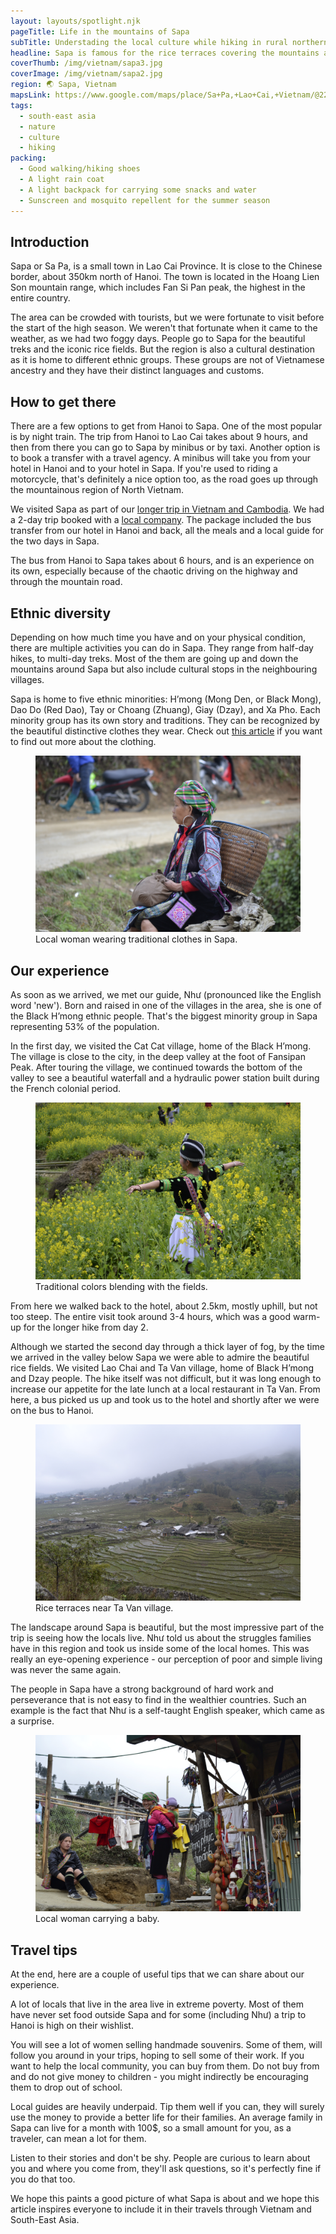 ```yaml
---
layout: layouts/spotlight.njk
pageTitle: Life in the mountains of Sapa
subTitle: Understading the local culture while hiking in rural northern Vietnam
headline: Sapa is famous for the rice terraces covering the mountains around it. But even more fascinating than the landscapes are the people inhabiting them. Find out more about them in this article.
coverThumb: /img/vietnam/sapa3.jpg
coverImage: /img/vietnam/sapa2.jpg
region: 🌏 Sapa, Vietnam
mapsLink: https://www.google.com/maps/place/Sa+Pa,+Lao+Cai,+Vietnam/@22.3476073,103.7819188,13z/data=!3m1!4b1!4m5!3m4!1s0x36cd416833ee9ad5:0xe1f42da2bbc76727!8m2!3d22.3363608!4d103.8437852
tags:
  - south-east asia
  - nature
  - culture
  - hiking
packing:
  - Good walking/hiking shoes
  - A light rain coat
  - A light backpack for carrying some snacks and water
  - Sunscreen and mosquito repellent for the summer season
---
```


## Introduction

Sapa or Sa Pa, is a small town in Lao Cai Province. It is close to the Chinese border, about 350km north of Hanoi. The town is located in the Hoang Lien Son mountain range, which includes Fan Si Pan peak, the highest in the entire country.

The area can be crowded with tourists, but we were fortunate to visit before the start of the high season. We weren't that fortunate when it came to the weather, as we had two foggy days. People go to Sapa for the beautiful treks and the iconic rice fields. But the region is also a cultural destination as it is home to different ethnic groups. These groups are not of Vietnamese ancestry and they have their distinct languages and customs.

## How to get there

There are a few options to get from Hanoi to Sapa. One of the most popular is by night train. The trip from Hanoi to Lao Cai takes about 9 hours, and then from there you can go to Sapa by minibus or by taxi. Another option is to book a transfer with a travel agency. A minibus will take you from your hotel in Hanoi and to your hotel in Sapa. If you're used to riding a motorcycle, that's definitely a nice option too, as the road goes up through the mountainous region of North Vietnam.

We visited Sapa as part of our [longer trip in Vietnam and Cambodia](/travel/south-east-asian-adventure/). We had a 2-day trip booked with a [local company](https://www.getyourguide.com/activity/hanoi-l205/2-day-sapa-bus-tour-from-hanoi-and-sapa-hotel-stay-t49881). The package included the bus transfer from our hotel in Hanoi and back, all the meals and a local guide for the two days in Sapa.

The bus from Hanoi to Sapa takes about 6 hours, and is an experience on its own, especially because of the chaotic driving on the highway and through the mountain road.

## Ethnic diversity

Depending on how much time you have and on your physical condition, there are multiple activities you can do in Sapa. They range from half-day hikes, to multi-day treks. Most of the them are going up and down the mountains around Sapa but also include cultural stops in the neighbouring villages.

Sapa is home to five ethnic minorities: H’mong (Mong Den, or Black Mong), Dao Do (Red Dao), Tay or Choang (Zhuang), Giay (Dzay), and Xa Pho. Each minority group has its own story and traditions. They can be recognized by the beautiful distinctive clothes they wear. Check out [this article](https://guide.cmego.com/traditional-clothes-of-ethnic-groups-in-sapa/) if you want to find out more about the clothing.

<figure>
  <img src="/img/vietnam/sapa3.jpg" alt="">
  <figcaption>Local woman wearing traditional clothes in Sapa.</figcaption>
</figure>

## Our experience

As soon as we arrived, we met our guide, Như (pronounced like the English word 'new'). Born and raised in one of the villages in the area, she is one of the Black H’mong ethnic people. That's the biggest minority group in Sapa representing 53% of the population.

In the first day, we visited the Cat Cat village, home of the Black H’mong. The village is close to the city, in the deep valley at the foot of Fansipan Peak. After touring the village, we continued towards the bottom of the valley to see a beautiful waterfall and a hydraulic power station built during the French colonial period.

<figure>
  <img src="/img/vietnam/sapa5.jpg" alt="">
  <figcaption>Traditional colors blending with the fields.</figcaption>
</figure>

From here we walked back to the hotel, about 2.5km, mostly uphill, but not too steep. The entire visit took around 3-4 hours, which was a good warm-up for the longer hike from day 2.

Although we started the second day through a thick layer of fog, by the time we arrived in the valley below Sapa we were able to admire the beautiful rice fields. We visited Lao Chai and Ta Van village, home of Black H’mong and Dzay people. The hike itself was not difficult, but it was long enough to increase our appetite for the late lunch at a local restaurant in Ta Van. From here, a bus picked us up and took us to the hotel and shortly after we were on the bus to Hanoi.

<figure>
  <img src="/img/vietnam/sapa4.jpg" alt="">
  <figcaption>Rice terraces near Ta Van village.</figcaption>
</figure>

The landscape around Sapa is beautiful, but the most impressive part of the trip is seeing how the locals live. Như told us about the struggles families have in this region and took us inside some of the local homes. This was really an eye-opening experience - our perception of poor and simple living was never the same again.

The people in Sapa have a strong background of hard work and perseverance that is not easy to find in the wealthier countries. Such an example is the fact that Như is a self-taught English speaker, which came as a surprise.

<figure>
  <img src="/img/vietnam/sapa1.jpg" alt="">
  <figcaption>Local woman carrying a baby.</figcaption>
</figure>

## Travel tips

At the end, here are a couple of useful tips that we can share about our experience.

A lot of locals that live in the area live in extreme poverty. Most of them have never set food outside Sapa and for some (including Như) a trip to Hanoi is high on their wishlist.

You will see a lot of women selling handmade souvenirs. Some of them, will follow you around in your trips, hoping to sell some of their work. If you want to help the local community, you can buy from them. Do not buy from and do not give money to children - you might indirectly be encouraging them to drop out of school.

Local guides are heavily underpaid. Tip them well if you can, they will surely use the money to provide a better life for their families. An average family in Sapa can live for a month with 100\$, so a small amount for you, as a traveler, can mean a lot for them.

Listen to their stories and don't be shy. People are curious to learn about you and where you come from, they'll ask questions, so it's perfectly fine if you do that too.

We hope this paints a good picture of what Sapa is about and we hope this article inspires everyone to include it in their travels through Vietnam and South-East Asia.
